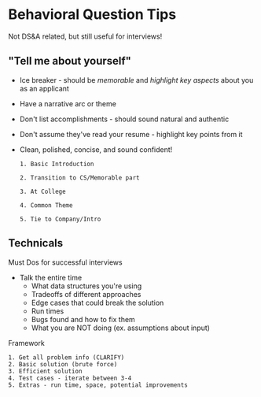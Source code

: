 # Behavioral Question Tips
Not DS&A related, but still useful for interviews!


## "Tell me about yourself"
- Ice breaker - should be *memorable* and *highlight key aspects* about you as an applicant
- Have a narrative arc or theme
- Don't list accomplishments - should sound natural and authentic
- Don't assume they've read your resume - highlight key points from it
- Clean, polished, concise, and sound confident!

  ```
  1. Basic Introduction

  2. Transition to CS/Memorable part

  3. At College

  4. Common Theme

  5. Tie to Company/Intro
  ```

## Technicals
Must Dos for successful interviews
- Talk the entire time
  - What data structures you're using
  - Tradeoffs of different approaches
  - Edge cases that could break the solution
  - Run times
  - Bugs found and how to fix them
  - What you are NOT doing (ex. assumptions about input)

Framework
  ```
  1. Get all problem info (CLARIFY)
  2. Basic solution (brute force)
  3. Efficient solution
  4. Test cases - iterate between 3-4
  5. Extras - run time, space, potential improvements
  ```
